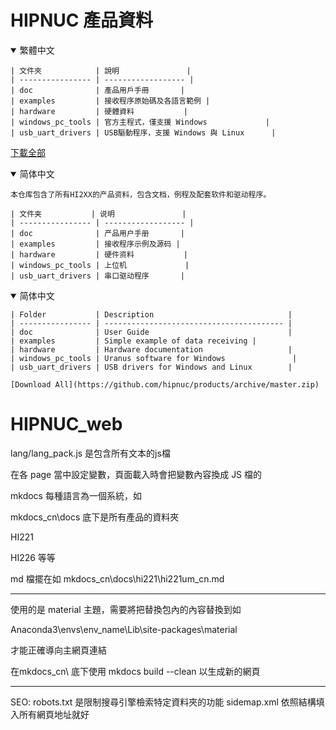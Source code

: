 # HIPNUC  產品資料


<details markdown="1" open="">
<summary>繁體中文</summary>

    | 文件夾            | 說明               |
    | ---------------- | ------------------ |
    | doc              | 產品用戶手冊       |
    | examples         | 接收程序原始碼及各語言範例 |
    | hardware         | 硬體資料           |
    | windows_pc_tools | 官方主程式，僅支援 Windows             |
    | usb_uart_drivers | USB驅動程序，支援 Windows 與 Linux      |

[下載全部](https://github.com/hipnuc/products/archive/master.zip)

</details>

<details markdown="1" open="1">
<summary>简体中文</summary>

    本仓库包含了所有HI2XX的产品资料，包含文档，例程及配套软件和驱动程序。
    
    | 文件夹           | 说明               |
    | ---------------- | ------------------ |
    | doc              | 产品用户手册       |
    | examples         | 接收程序示例及源码 |
    | hardware         | 硬件资料           |
    | windows_pc_tools | 上位机             |
    | usb_uart_drivers | 串口驱动程序       |

</details>

<details markdown="1" open="">
    <summary>简体中文</summary>

    | Folder           | Description                              |
    | ---------------- | ---------------------------------------- |
    | doc              | User Guide                               |
    | examples         | Simple example of data receiving |
    | hardware         | Hardware documentation                   |
    | windows_pc_tools | Uranus software for Windows               |
    | usb_uart_drivers | USB drivers for Windows and Linux        |
    
    [Download All](https://github.com/hipnuc/products/archive/master.zip)

</details>







# HIPNUC_web

lang/lang_pack.js 是包含所有文本的js檔

在各 page 當中設定變數，頁面載入時會把變數內容換成 JS 檔的

mkdocs 每種語言為一個系統，如

mkdocs_cn\docs 底下是所有產品的資料夾

HI221

HI226 等等

md 檔擺在如 mkdocs_cn\docs\hi221\hi221um_cn.md

--------------------------------------------------------------------------

使用的是 material 主題，需要將把替換包內的內容替換到如

Anaconda3\envs\env_name\Lib\site-packages\material

才能正確導向主網頁連結

在mkdocs_cn\  底下使用 mkdocs build --clean 以生成新的網頁

--------------------------------------------------------------------------
SEO:
robots.txt 是限制搜尋引擎檢索特定資料夾的功能
sidemap.xml 依照結構填入所有網頁地址就好